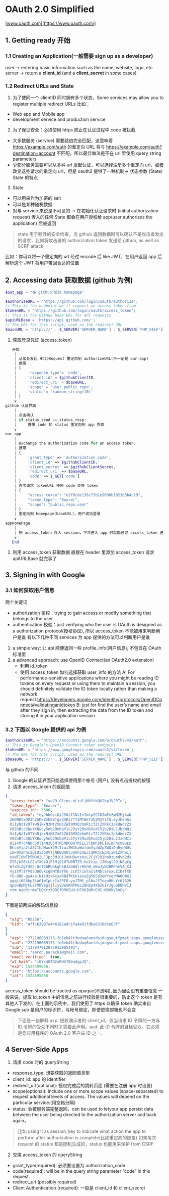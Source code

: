 # OAuth 2.0 Simplified

[www.oauth.com](https://www.oauth.com/)

## 1. Getting ready 开始

### 1.1 Creating an Application(一般需要 sign up as a developer)

user -> entering basic information such as the name, website, logo, etc. server
-> return a **client_id** (and a **client_secret** in some cases)

### 1.2 Redirect URLs and State

1. 为了使同一个 clientID 同时拥有多个状态，Some services may allow you to register multiple
   redirect URLs 比如：

- Web app and Mobile app
- development service and production service

2. 为了保证安全：必须使用 https 防止在认证过程中 code 被拦截

- 大多数服务 (service) 需要路由完全匹配，这意味着<https://example.com/auth> 的重定向 URL 将与
  <https://example.com/auth?destination=account> 不匹配。所以最佳做法是不在 url 里使用 query
  string parameters
- 少部分服务需要可以从多种 url 发起认证，可以选择注册多个重定向 url，或者改变这些请求的重定向 url，但是 oauth2 提供了一种机制=>
  状态参数 (State) State 的特点

3. State

- 可以用来作为加密的 salt
- 可以是某种随机数据
- 对与 service 来说是不可见的 -> 在初始化认证请求时 (initial authorization request) 传入的任何 State
  都会在用户授权给 app(user authorizes the application) 后被返回

> state 用于额外的安全检查，当 github 返回数据时可以确认不是攻击者发出的请求，比如将攻击者的 authorization token 发送给
> github, as well as SCRF attack

比如：你可以将一个重定向的 url 经过 encode 后 like JWT，在用户返回 app 后解析这个 JWT 将用户带回合适的位置

## 2. Accessing data 获取数据 (github 为例)

```php
$out_app = "在 github 填的 homepage"

$authorizeURL = 'https://github.com/login/oauth/authorize';
// This is the endpoint we'll request an access token from
$tokenURL = 'https://github.com/login/oauth/access_token';
// This is the GitHub base URL for API requests
$apiURLBase = 'https://api.github.com/';
// The URL for this script, used as the redirect URL
$baseURL = 'https://' . $_SERVER['SERVER_NAME'] . $_SERVER['PHP_SELF'];
```

1. 获取登录凭证 (access_token)

```php
   开始
    |
    | 从某处发起 HttpRequest 重定向到 authorizeURL(不一定是 our-app)
    | 携带
    | {
    |     'response_type'= 'code',
    |     'client_id' = $githubClientID,
    |     'redirect_uri' = $baseURL,
    |     'scope' = 'user public_repo',
    |     'status'= 'random_string(10)'
    | }
    ∨
github 认证界面
    |
    | 点击确认
    | if status_send == status_resp:
    |     携带 code 和 status 重定向到 app 界面
    ∨
our-app
    |
    | exchange the authorization code for an access token.
    | 携带
    | {
    |     'grant_type' => 'authorization_code',
    |     'client_id' => $githubClientID,
    |     'client_secret' => $githubClientSecret,
    |     'redirect_uri' => $baseURL,
    |     'code' => $_GET['code']
    | }
    | 再次请求 tokenURL 使用 code 交换 token
    | {
    |     "access_token": "e2f8c8e136c73b1e909bb1021b3b4c29",
    |     "token_type": "Bearer",
    |     "scope": "public_repo,user"
    | }
    | 重定向到 homepage(baseURL)，用户成功登录
    ∨
appHomePage
    |
    | 把 access_token 存入 session，下次进入 app 时就能通过 access_token 进入登录成功后的界面
    ∨
   End
```

2. 利用 access_token 获取数据 直接在 header 里添加 access_token 请求 apiURLBase 就完事了

## 3. Signing in with Google

### 3.1 如何获取用户信息

两个关键词

- authorization 鉴权：trying to gain access or modify something that belongs to
  the user.
- authentication 校验：just verifying who the user is OAuth is designed as a
  authorization protocol(授权协议), 所以 access_token 不能被用来判断用户是谁 有以下几种不同 services 为
  app 提供的方法可以判断用户是谁

1. a simple way: 让 api 顺便返回一些 profile_info(用户信息), 不包含在 OAuth 标准里
2. a advanced approach: use OpenID Connect(an OAuth2.0 extension)
   - 利用 id_token
   - 使用 access_token 如何选择获取 user_info 的方法 A: For performance-sensitive
     applications where you might be reading ID tokens on every request or using
     them to maintain a session, you should definitely validate the ID token
     locally rather than making a network
     request.<https://developers.google.com/identity/protocols/OpenIDConnect#validatinganidtoken>
     B: just for find the user’s name and email after they sign in, then
     extracting the data from the ID token and storing it in your application
     session

### 3.2 下面以 Google 提供的 api 为例

```php
$authorizeURL = 'https://accounts.google.com/o/oauth2/v2/auth';
// This is Google's OpenID Connect token endpoint
$tokenURL = 'https://www.googleapis.com/oauth2/v4/token';
// The URL for this script, used as the redirect URL
$baseURL = 'https://' . $_SERVER['SERVER_NAME'] . $_SERVER['PHP_SELF'];
```

与 github 的不同

1. Google 的认证界面只能选择使用那个帐号 (用户), 没有点击授权的按钮
2. 请求 access_token 的返回值

```json
{
  "access_token": "ya29.Glins-oLtuljNVfthQU2bpJVJPTu",
  "token_type": "Bearer",
  "expires_in": 3600,
  "id_token": "eyJhbGciOiJSUzI1NiIsImtpZCI6ImFmZmM2MjkwN
  2E0NDYxODJhZGMxZmE0ZTgxZmRiYTYzMTBkY2U2M2YifQ.eyJhenAi
  OiIyNzIxOTYwNjkxNzMtZm81ZWI0MXQzbmR1cTZ1ZXRkc2pkdWdzZX
  V0ZnBtc3QuYXBwcy5nb29nbGV1c2VyY29udGVudC5jb20iLCJhdWQi
  OiIyNzIxOTYwNjkxNzMtZm81ZWI0MXQzbmR1cTZ1ZXRkc2pkdWdzZX
  V0ZnBtc3QuYXBwcy5nb29nbGV1c2VyY29udGVudC5jb20iLCJzdWIi
  OiIxMTc4NDc5MTI4NzU5MTM5MDU0OTMiLCJlbWFpbCI6ImFhcm9uLn
  BhcmVja2lAZ21haWwuY29tIiwiZW1haWxfdmVyaWZpZWQiOnRydWUs
  ImF0X2hhc2giOiJpRVljNDBUR0luUkhoVEJidWRncEpRIiwiZXhwIj
  oxNTI0NTk5MDU2LCJpc3MiOiJodHRwczovL2FjY291bnRzLmdvb2ds
  ZS5jb20iLCJpYXQiOjE1MjQ1OTU0NTZ9.ho2czp_1JWsglJ9jN8gCg
  WfxDi2gY4X5-QcT56RUGkgh5BJaaWdlrRhhN_eNuJyN3HRPhvVA_KJ
  Vy1tMltTVd2OQ6VkxgBNfBsThG_zLPZriw7a1lANblarwxLZID4fXD
  YG-O8U-gw4xb-NIsOzx6xsxRBdfKKniavuEg56Sd3eKYyqrMA0DWnI
  agqLiKE6kpZkaGImIpLcIxJPF0-yeJTMt_p1NoJF7uguHHLYr6752h
  qppnBpMjFL2YMDVeg3jl1y5DeSKNPh6cZ8H2p4Xb2UIrJguGbQHVIJ
  vtm_AspRjrmaTUQKrzXDRCfDROSUU-h7XKIWRrEd2-W9UkV5oCg"
}
```

下面是前两端的解码信息段

```json
{
  "alg": "RS256",
  "kid": "affc62907a446182adc1fa4e81fdba6310dce63f"
}
{
  "azp": "272196069173-fo5eb41t3nduq6uetdsjdugseutfpmst.apps.googleusercontent.com",
  "aud": "272196069173-fo5eb41t3nduq6uetdsjdugseutfpmst.apps.googleusercontent.com",
  "sub": "117847912875913905493",
  "email": "aaron.parecki@gmail.com",
  "email_verified": true,
  "at_hash": "iEYc40TGInRHhTBbudgpJQ",
  "exp": 1524599056,
  "iss": "https://accounts.google.com",
  "iat": 1524595456
}
```

access_token should be tracted as opaque(不透明), 因为里面没有重要信息 一般来说，提取 id_token
中的信息之前进行校验是很重要的，防止这个 token 是有其他人下发的，在上面的示例中，我们使用了 https 以确保 token 确实来自 Google
sub 是用户的标识符，与帐号绑定，即使更换邮箱也不会变

> 下面是一些解释 azp: 授权演示者的 client_id。仅当请求 ID 令牌的一方与 ID 令牌的受众不同时才需要此声明。aud: 此 ID
> 令牌的目标受众。它必须是您应用程序的 OAuth 2.0 客户端 ID 之一。

## 4 Server-Side Apps

1. 请求 code 时的 queryString

- response_type: 想要获取的返回值类型
- client_id: app 的 identifier
- redirect_url(optional): 授权完成后的跳转页面 (需要在注册 app 时设置)
- scope(optional): Include one or more scope values (space-separated) to request
  additional levels of access. The values will depend on the particular
  service.(用空格分隔)
- status: 会被服务端完整返回，can be used to letyour app persist data between the user
  being directed to the authorization server and back again，

> 比如 using it as session_key to indicate what action the app to perform after
> authorization is complete(比如重定向的链接) 如果每次 request 的 status 都是随机生成的，status
> 也能用来保护 from CSRF

2. 交换 access_token 的 queryString

- grant_type(required): 必须要设置为 authorization_code
- code(required): will be in the query string parameter “code” in this request.
- redirect_uri (possibly required)
- Client Authentication (required): 一般是 client_id 和 client_secret
